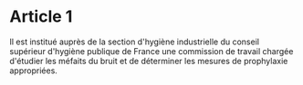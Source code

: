 # Article 1

Il est institué auprès de la section d'hygiène industrielle du conseil supérieur d'hygiène publique de France une commission de travail chargée d'étudier les méfaits du bruit et de déterminer les mesures de prophylaxie appropriées.
